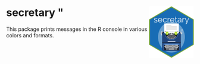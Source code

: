# secretary <img src="man/figures/logo.png" align="right" alt="" width="120" />"
This package prints messages in the R console in various colors and formats.
